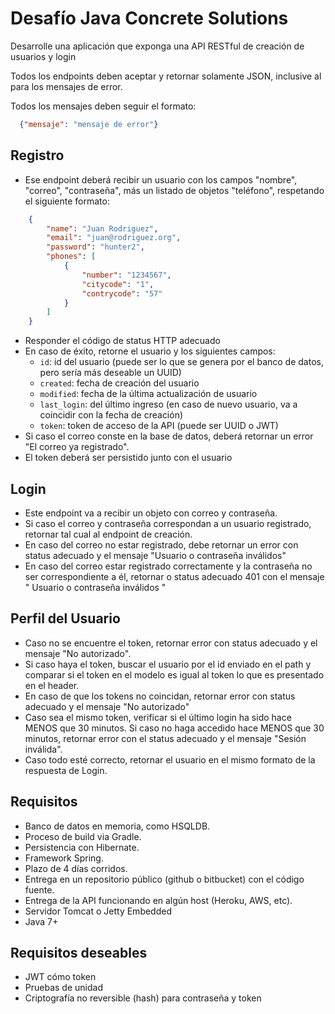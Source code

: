 # Desafío Java Concrete Solutions

Desarrolle una aplicación que exponga una API RESTful de creación de usuarios y login

Todos los endpoints deben aceptar y retornar solamente JSON, inclusive al para los mensajes de error.

Todos los mensajes deben seguir el formato:

```json
  {"mensaje": "mensaje de error"}
```

## Registro
* Ese endpoint deberá recibir un usuario con los campos "nombre", "correo", "contraseña", más un listado de objetos "teléfono", respetando el siguiente formato:
```json
    {
        "name": "Juan Rodriguez",
        "email": "juan@rodriguez.org",
        "password": "hunter2",
        "phones": [
            {
                "number": "1234567",
                "citycode": "1",			
                "contrycode": "57"
            }
        ]
    }
```
* Responder el código de status HTTP adecuado
* En caso de éxito, retorne el usuario y los siguientes campos:
   * `id`: id del usuario (puede ser lo que se genera por el banco de datos, pero sería más deseable un UUID)
   * `created`: fecha de creación del usuario
   * `modified`: fecha de la última actualización de usuario
   * `last_login`: del último ingreso (en caso de nuevo usuario, va a coincidir con la fecha de creación)
   * `token`: token de acceso de la API (puede ser UUID o JWT)
* Si caso el correo conste en la base de datos, deberá retornar un error "El correo ya registrado".
* El token deberá ser persistido junto con el usuario
## Login
* Este endpoint va a recibir un objeto con correo y contraseña.
* Si caso el correo y contraseña correspondan a un usuario registrado, retornar tal cual al endpoint de creación.
* En caso del correo no estar registrado, debe retornar un error con status adecuado y el mensaje "Usuario o contraseña inválidos"
* En caso del correo estar registrado correctamente y la contraseña no ser correspondiente a él, retornar o status adecuado 401 con el mensaje " Usuario o contraseña inválidos "
## Perfil del Usuario
* Caso no se encuentre el token, retornar error con status adecuado y el mensaje "No autorizado".
* Si caso haya el token, buscar el usuario por el id enviado en el path y comparar si el token en el modelo es igual al token lo que es presentado en el header.
* En caso de que los tokens no coincidan, retornar error con status adecuado y el mensaje "No autorizado"
* Caso sea el mismo token, verificar si el último login ha sido hace MENOS que 30 minutos. Si caso no haga accedido hace MENOS que 30 minutos, retornar error con el status adecuado y el mensaje "Sesión inválida".
* Caso todo esté correcto, retornar el usuario en el mismo formato de la respuesta de Login.
## Requisitos
* Banco de datos en memoria, como HSQLDB.
* Proceso de build via Gradle.
* Persistencia con Hibernate.
* Framework Spring.
* Plazo de 4 días corridos.
* Entrega en un repositorio público (github o bitbucket) con el código fuente.
* Entrega de la API funcionando en algún host (Heroku, AWS, etc).
* Servidor Tomcat o Jetty Embedded
* Java 7+
## Requisitos deseables
* JWT cómo token
* Pruebas de unidad
* Criptografía no reversible (hash) para contraseña y token
